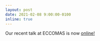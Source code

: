 ```yaml
---
layout: post
date: 2021-02-08 9:00:00-0100
inline: true
---
```


Our recent talk at ECCOMAS is now [online!](talks/2021-01-15-eccomas)